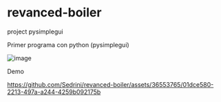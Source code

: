 # revanced-boiler
project pysimplegui

Primer programa con python (pysimplegui)

![image](https://github.com/Sedrini/revanced-boiler/assets/36553765/ce595ae9-34a9-40b9-88c3-2cbb9dfde66e)

Demo


https://github.com/Sedrini/revanced-boiler/assets/36553765/01dce580-2213-497a-a244-4259b092175b

